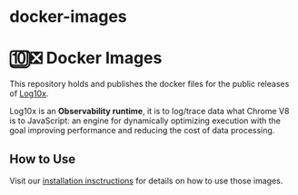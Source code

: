 # docker-images

# 🔟❎ Docker Images

This repository holds and publishes the docker files for the public releases of [Log10x](http://doc.log10x.com).

Log10x is an **Observability runtime**, it is to log/trace data what Chrome V8 is to JavaScript:
an engine for dynamically optimizing execution with the goal improving performance and reducing the cost of data processing.

## How to Use

Visit our [installation insctructions](http://doc.log10x.com/home/install/#docker) for details on how to use those images.
